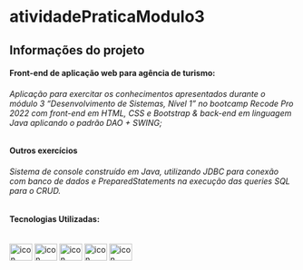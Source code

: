# atividadePraticaModulo3


## Informações do projeto


#### Front-end de aplicação web para agência de turismo:

###### Aplicação para exercitar os conhecimentos apresentados durante o módulo 3 “Desenvolvimento de Sistemas, Nível 1” no bootcamp Recode Pro 2022 com front-end em HTML, CSS e Bootstrap & back-end em linguagem Java aplicando o padrão DAO + SWING;


#### Outros exercícios

###### Sistema de console construído em Java, utilizando JDBC para conexão com banco de dados e PreparedStatements na execução das queries SQL para o CRUD.


#### Tecnologias Utilizadas:  

 
<div style="display: inline_block"><br>  
<img align="center" alt="icon HTML" height="30" width="40" src="https://cdn.jsdelivr.net/gh/devicons/devicon/icons/html5/html5-original.svg" />
<img align="center" alt="icon CSS" height="30" width="40" src="https://cdn.jsdelivr.net/gh/devicons/devicon/icons/css3/css3-original.svg" />  
<img align="center" alt="icon Bootstrap" height="30" width="40" src="https://cdn.jsdelivr.net/gh/devicons/devicon/icons/bootstrap/bootstrap-original.svg" />
<img align="center" alt="icon Java" height="30" width="40" src="https://cdn.jsdelivr.net/gh/devicons/devicon/icons/java/java-original.svg" />
<img align="center" alt="icon MySQL" height="30" width="40" src="https://cdn.jsdelivr.net/gh/devicons/devicon/icons/mysql/mysql-plain.svg" />        
          
          
</div>
